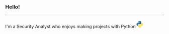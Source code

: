 ### Hello!<hr>
I'm a Security Analyst who enjoys making projects with Python<img src="https://raw.githubusercontent.com/devicons/devicon/e7a43b91fd4a4f4b26fa8d1e41d910d27a17a5a9/icons/python/python-original.svg" alt="Python Icon" width=25px> 
<!--
**JakeSkalbeck/JakeSkalbeck** is a ✨ _special_ ✨ repository because its `README.md` (this file) appears on your GitHub profile.

Here are some ideas to get you started:

- 🔭 I’m currently working on ...
- 🌱 I’m currently learning ...
- 👯 I’m looking to collaborate on ...
- 🤔 I’m looking for help with ...
- 💬 Ask me about ...
- 📫 How to reach me: ...
- 😄 Pronouns: ...
- ⚡ Fun fact: ...
-->
